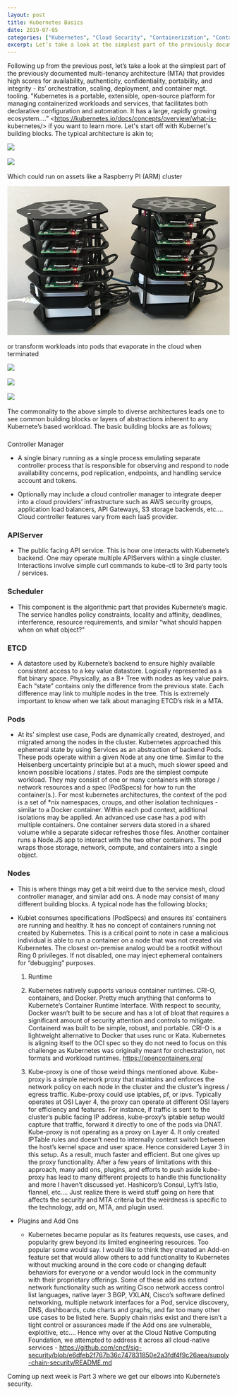 ```yaml
---
layout: post
title: Kubernetes Basics
date: 2019-07-05
categories: ["Kubernetes", "Cloud Security", "Containerization", "Container Orchestration", "Scaling", "Deployment", "Security", "Cloud-Native", "DevOps"]
excerpt: Let’s take a look at the simplest part of the previously documented multi-tenancy architecture 
---
```

Following up from the previous post, let’s take a look at the simplest part of
the previously documented multi-tenancy architecture (MTA) that provides high
scores for availability, authenticity, confidentiality, portability, and
integrity - its’ orchestration, scaling, deployment, and container mgt.
tooling. "Kubernetes is a portable, extensible, open-source platform for
managing containerized workloads and services, that facilitates both
declarative configuration and automation. It has a large, rapidly growing
ecosystem….” <https://kubernetes.io/docs/concepts/overview/what-is-
kubernetes/> if you want to learn more. Let's start off with Kubernet's
building blocks. The typical architecture is akin to;

  

![](/images/kubes.png.avif)

![](/images/k8s.png.avif)

  

Which could run on assets like a Raspberry PI (ARM) cluster

![](/images/432.jpg)

or transform workloads into pods that evaporate in the cloud when terminated

  

![](/images/4321.png.avif)

  

![](/images/543.png.avif)

  
  
  
  
  

![](/images/123.png.avif)

  
  
The commonality to the above simple to diverse architectures leads one to see
common building blocks or layers of abstractions inherent to any Kubernete’s
based workload. The basic building blocks are as follows;

###  
Controller Manager

  * A single binary running as a single process emulating separate controller process that is responsible for observing and respond to node availability concerns, pod replication, endpoints, and handling service account and tokens.

  * Optionally may include a cloud controller manager to integrate deeper into a cloud providers’ infrastructure such as AWS security groups, application load balancers, API Gateways, S3 storage backends, etc…. Cloud controller features vary from each IaaS provider.

### APIServer

  * The public facing API service. This is how one interacts with Kubernete’s backend. One may operate multiple APIServers within a single cluster. Interactions involve simple curl commands to kube-ctl to 3rd party tools / services.

### Scheduler

  * This component is the algorithmic part that provides Kubernete’s magic. The service handles policy constraints, locality and affinity, deadlines, interference, resource requirements, and similar “what should happen when on what object?"

### ETCD

  * A datastore used by Kubernete’s backend to ensure highly available consistent access to a key value datastore. Logically represented as a flat binary space. Physically, as a B+ Tree with nodes as key value pairs. Each “state” contains only the difference from the previous state. Each difference may link to multiple nodes in the tree. This is extremely important to know when we talk about managing ETCD’s risk in a MTA.

### Pods

  * At its’ simplest use case, Pods are dynamically created, destroyed, and migrated among the nodes in the cluster. Kubernetes approached this ephemeral state by using Services as an abstraction of backend Pods. These pods operate within a given Node at any one time. Similar to the Heisenberg uncertainty principle but at a much, much slower speed and known possible locations / states. Pods are the simplest compute workload. They may consist of one or many containers with storage / network resources and a spec (PodSpecs) for how to run the container(s.). For most kubernetes architectures, the context of the pod is a set of *nix namespaces, croups, and other isolation techniques - similar to a Docker container. Within each pod context, additional isolations may be applied. An advanced use case has a pod with multiple containers. One container servers data stored in a shared volume while a separate sidecar refreshes those files. Another container runs a Node.JS app to interact with the two other containers. The pod wraps those storage, network, compute, and containers into a single object.

### Nodes

  * This is where things may get a bit weird due to the service mesh, cloud controller manager, and similar add ons. A node may consist of many different building blocks. A typical node has the following blocks;

  * Kublet consumes specifications (PodSpecs) and ensures its’ containers are running and healthy. It has no concept of containers running not created by Kubernetes. This is a critical point to note in case a malicious individual is able to run a container on a node that was not created via Kubernetes. The closest on-premise analog would be a rootkit without Ring 0 privileges. If not disabled, one may inject ephemeral containers for “debugging” purposes.

    1. Runtime

      1. Kubernetes natively supports various container runtimes. CRI-O, containers, and Docker. Pretty much anything that conforms to Kubernete’s Container Runtime Interface. With respect to security, Docker wasn’t built to be secure and has a lot of bloat that requires a significant amount of security attention and controls to mitigate. Containerd was built to be simple, robust, and portable. CRI-O is a lightweight alternative to Docker that uses runc or Kata. Kubernetes is aligning itself to the OCI spec so they do not need to focus on this challenge as Kubernetes was originally meant for orchestration, not formats and workload runtimes. <https://opencontainers.org/>

    2. Kube-proxy is one of those weird things mentioned above. Kube-proxy is a simple network proxy that maintains and enforces the network policy on each node in the cluster and the cluster’s ingress / egress traffic. Kube-proxy could use iptables, pf, or ipvs. Typically operates at OSI Layer 4, the proxy can operate at different OSI layers for efficiency and features. For instance, if traffic is sent to the cluster’s public facing IP address, kube-proxy’s iptable setup would capture that traffic, forward it directly to one of the pods via DNAT. Kube-proxy is not operating as a proxy on Layer 4. It only created IPTable rules and doesn’t need to internally context switch between the host’s kernel space and user space. Hence considered Layer 3 in this setup. As a result, much faster and efficient. But one gives up the proxy functionality. After a few years of limitations with this approach, many add ons, plugins, and efforts to push aside kube-proxy has lead to many different projects to handle this functionality and more I haven’t discussed yet. Hashicorp’s Consul, Lyft’s Istio, flannel, etc…. Just realize there is weird stuff going on here that affects the security and MTA criteria but the weirdness is specific to the technology, add on, MTA, and plugin used.

  * Plugins and Add Ons

    * Kubernetes became popular as its features requests, use cases, and popularity grew beyond its limited engineering resources. Too popular some would say. I would like to think they created an Add-on feature set that would allow others to add functionality to Kubernetes without mucking around in the core code or changing default behaviors for everyone or a vendor would lock in the community with their proprietary offerings. Some of these add ins extend network functionality such as writing Cisco network access control list languages, native layer 3 BGP, VXLAN, Cisco’s software defined networking, multiple network interfaces for a Pod, service discovery, DNS, dashboards, cute charts and graphs, and far too many other use cases to be listed here. Supply chain risks exist and there isn’t a tight control or assurances made if the Add ons are vulnerable, exploitive, etc…. Hence why over at the Cloud Native Computing Foundation, we attempted to address it across all cloud-native services - <https://github.com/cncf/sig-security/blob/e6dfeb2f767b36c747831850e2a3fdf4f9c26aea/supply-chain-security/README.md>

  

Coming up next week is Part 3 where we get our elbows into Kubernete’s
security.


